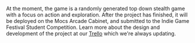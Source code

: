 At the moment, the game is a randomly generated top down stealth game with a focus on action and exploration. After the project has finished, it will be deployed on the Mocs Arcade Cabinet, and submitted to the Indie Game Festival Student Competition. Learn more about the design and development of the project at our [Trello] which we're always updating.

[Trello]:https://trello.com/b/rzCWqT18/project-imprisoned